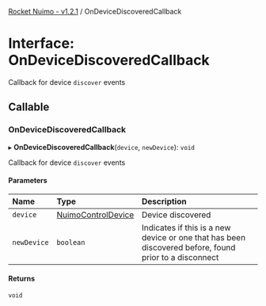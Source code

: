 [Rocket Nuimo - v1.2.1](../README.md) / OnDeviceDiscoveredCallback

# Interface: OnDeviceDiscoveredCallback

Callback for device `discover` events

## Callable

### OnDeviceDiscoveredCallback

▸ **OnDeviceDiscoveredCallback**(`device`, `newDevice`): `void`

Callback for device `discover` events

#### Parameters

| Name | Type | Description |
| :------ | :------ | :------ |
| `device` | [NuimoControlDevice](../classes/nuimocontroldevice.md) | Device discovered |
| `newDevice` | `boolean` | Indicates if this is a new device or one that has been discovered before, found prior to a disconnect |

#### Returns

`void`
